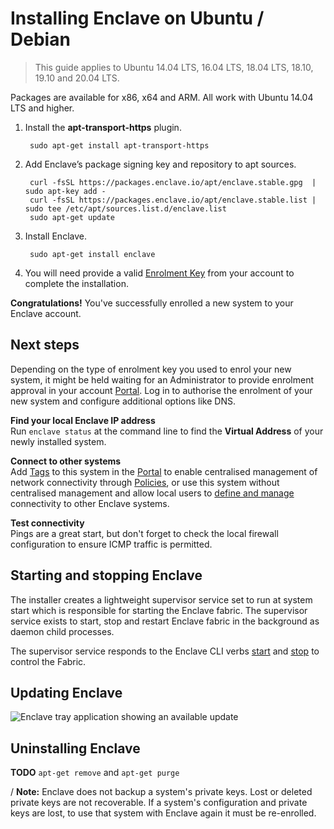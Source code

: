 # Installing Enclave on Ubuntu / Debian

> This guide applies to Ubuntu 14.04 LTS, 16.04 LTS, 18.04 LTS, 18.10, 19.10 and 20.04 LTS.

Packages are available for x86, x64 and ARM. All work with Ubuntu 14.04 LTS and higher.

1. Install the **apt-transport-https** plugin.

        sudo apt-get install apt-transport-https

2. Add Enclave’s package signing key and repository to apt sources.

        curl -fsSL https://packages.enclave.io/apt/enclave.stable.gpg  | sudo apt-key add -
        curl -fsSL https://packages.enclave.io/apt/enclave.stable.list | sudo tee /etc/apt/sources.list.d/enclave.list
        sudo apt-get update

3. Install Enclave.

        sudo apt-get install enclave

4. You will need provide a valid [Enrolment Key](/handbook/portal/enrolment-keys) from your account to complete the installation.

**Congratulations!** You've successfully enrolled a new system to your Enclave account.

## Next steps

Depending on the type of enrolment key you used to enrol your new system, it might be held waiting for an Administrator to provide enrolment approval in your account [Portal](https://portal.enclave.io/). Log in to authorise the enrolment of your new system and configure additional options like DNS. 

**Find your local Enclave IP address** <br />
Run `enclave status` at the command line to find the **Virtual Address** of your newly installed system.

**Connect to other systems** <br />
Add [Tags](/handbook/portal/tags) to this system in the [Portal](https://portal.enclave.io/) to enable centralised management of network connectivity through [Policies](/handbook/portal/policies), or use this system without centralised management and allow local users to [define and manage](/handbook/portal/key-concepts) connectivity to other Enclave systems.

**Test connectivity** <br />
Pings are a great start, but don't forget to check the local firewall configuration to ensure ICMP traffic is permitted.

## Starting and stopping Enclave

The installer creates a lightweight supervisor service set to run at system start which is responsible for starting the Enclave fabric. The supervisor service exists to start, stop and restart Enclave fabric in the background as daemon child processes.

The supervisor service responds to the Enclave CLI verbs [start](/handbook/fabric/cli/start) and [stop](/handbook/fabric/cli/stop) to control the Fabric.

## Updating Enclave

![Enclave tray application showing an available update](https://via.placeholder.com/847x460)

## Uninstalling Enclave

**TODO** `apt-get remove` and `apt-get purge`

/ **Note:** Enclave does not backup a system's private keys. Lost or deleted private keys are not recoverable. If a system's configuration and private keys are lost, to use that system with Enclave again it must be re-enrolled.